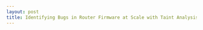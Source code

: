 ```yaml
---
layout: post
title: Identifying Bugs in Router Firmware at Scale with Taint Analysis
---
```


<script>
    window.location.href = "https://starlabs.sg/blog/2021/08/identifying-bugs-in-router-firmware-at-scale-with-taint-analysis/"
</script>
